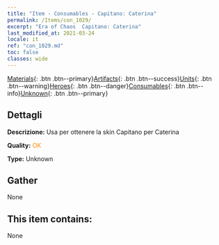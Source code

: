 ```yaml
---
title: "Item - Consumables - Capitano: Caterina"
permalink: /Items/con_1029/
excerpt: "Era of Chaos  Capitano: Caterina"
last_modified_at: 2021-03-24
locale: it
ref: "con_1029.md"
toc: false
classes: wide
---
```

 [Materials](/it/Items/){: .btn .btn--primary}[Artifacts](/it/Items/Artifacts/){: .btn .btn--success}[Units](/it/Items/Units/){: .btn .btn--warning}[Heroes](/it/Items/Heroes/){: .btn .btn--danger}[Consumables](/it/Items/Consumables/){: .btn .btn--info}[Unknown](/it/Items/Unknown/){: .btn .btn--primary}

## Dettagli
 **Descrizione:** Usa per ottenere la skin Capitano per Caterina

 **Quality:** <span style="color: #FF8C00">OK</span>

 **Type:** Unknown

## Gather

  None

## This item contains:

  None

